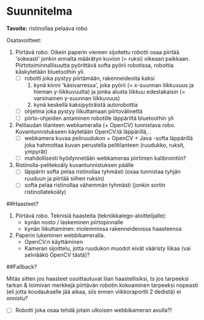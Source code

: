 # Suunnitelma

**Tavoite:** ristinollaa pelaava robo

Osatavoitteet:

1. Piirtävä robo: Oikein paperin viereen sijoitettu robotti osaa piirtää 'sokeasti' jonkin ennalta määrätyn kuvion (= ruksi) oikeaan paikkaan. Piirtotoiminnallisuutta pyörittävä softa pyörii robotissa, robottia käskytetään bluetoothin yli.
    - [ ] robotti joka pystyy piirtämään, rakenneideoita kaksi
        1. kynä kiinni 'käsivarressa', joka pyörii (= x-suunnan liikkuvuus ja hieman y-liikkuvuutta) ja jonka alusta liikkuu edestakaisin (= varsinainen y-suunnan liikkuvuus)
        2. kynä keskellä kaksipyöräistä autorobottia
    - [ ] ohjelma joka pystyy liikuttamaan piirtovälinettä
    - [ ] piirto-ohjeiden antaminen robotille läppäriltä bluetoothin yli
2. Pelilaudan tilanteen webkameralla (+ OpenCV) tunnistava robo. Kuvantunnistukseen käytetään OpenCV:tä läppärillä, .
    - [ ] webkamera kuvaa peliruudukon + OpenCV + Java -softa läppärillä joka hahmottaa kuvan perustella pelitilanteen (ruudukko, ruksit, ympyrät)
    - [ ] mahdollisesti hyödynnetään webkameraa piirtimen kalibrointiin?
3. Ristinolla-pelitekoäly kuvantunnistuksen päälle
    - [ ] läppärin softa pelaa ristinollaa tyhmästi (osaa tunnistaa tyhjän ruuduun ja piirtää siihen ruksin)
    - [ ] softa pelaa ristinollaa vähemmän tyhmästi (jonkin sortin ristinollatekoäly)

##Haasteet?

1. Piirtävä robo. Teknisiä haasteita (tekniikkalego-aloittelijalle):
    - kynän nosto / laskeminen piirtopinnalle
    - kynän liikuttaminen: molemmissa rakenneideoissa haasteensa
2. Paperin lukeminen webbikameralla.
    - OpenCV:n käyttäminen
    - Kameran sijoittelu, jotta ruudukon muodot eivät vääristy liikaa (vai selviääkö OpenCV tästä)?

##Fallback?

Mitäs sitten jos haasteet osoittautuvat liian haastellisiksi, ts jos tarpeeksi tarkan & toimivan merkkejä piirtävän robotin kokoaminen tarpeeksi nopeasti (eli jotta koodaukselle jää aikaa, siis ennen viikkoraportti 2 dedistä) ei onnistu?

- [ ] Robotti joka osaa tehdä jotain ulkoisen webbikameran avulla?!
